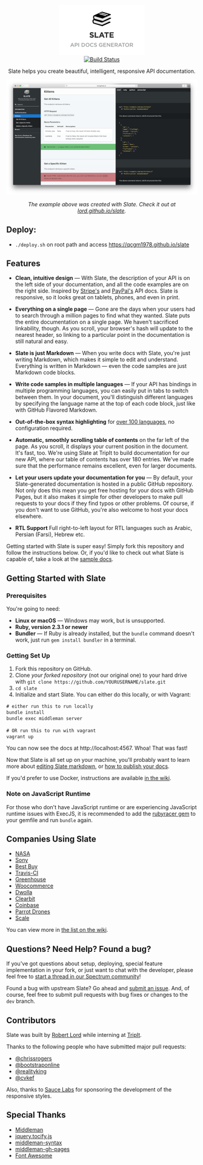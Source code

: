 <p align="center">
  <img src="https://raw.githubusercontent.com/lord/img/master/logo-slate.png" alt="Slate: API Documentation Generator" width="226">
  <br>
  <a href="https://travis-ci.org/lord/slate"><img src="https://travis-ci.org/lord/slate.svg?branch=master" alt="Build Status"></a>
</p>

<p align="center">Slate helps you create beautiful, intelligent, responsive API documentation.</p>

<p align="center"><img src="https://raw.githubusercontent.com/lord/img/master/screenshot-slate.png" width=700 alt="Screenshot of Example Documentation created with Slate"></p>

<p align="center"><em>The example above was created with Slate. Check it out at <a href="https://lord.github.io/slate">lord.github.io/slate</a>.</em></p>

## Deploy:

- `./deploy.sh` on root path and access https://qcgm1978.github.io/slate

## Features

- **Clean, intuitive design** — With Slate, the description of your API is on the left side of your documentation, and all the code examples are on the right side. Inspired by [Stripe's](https://stripe.com/docs/api) and [PayPal's](https://developer.paypal.com/webapps/developer/docs/api/) API docs. Slate is responsive, so it looks great on tablets, phones, and even in print.

- **Everything on a single page** — Gone are the days when your users had to search through a million pages to find what they wanted. Slate puts the entire documentation on a single page. We haven't sacrificed linkability, though. As you scroll, your browser's hash will update to the nearest header, so linking to a particular point in the documentation is still natural and easy.

- **Slate is just Markdown** — When you write docs with Slate, you're just writing Markdown, which makes it simple to edit and understand. Everything is written in Markdown — even the code samples are just Markdown code blocks.

- **Write code samples in multiple languages** — If your API has bindings in multiple programming languages, you can easily put in tabs to switch between them. In your document, you'll distinguish different languages by specifying the language name at the top of each code block, just like with GitHub Flavored Markdown.

- **Out-of-the-box syntax highlighting** for [over 100 languages](https://github.com/jneen/rouge/wiki/List-of-supported-languages-and-lexers), no configuration required.

- **Automatic, smoothly scrolling table of contents** on the far left of the page. As you scroll, it displays your current position in the document. It's fast, too. We're using Slate at TripIt to build documentation for our new API, where our table of contents has over 180 entries. We've made sure that the performance remains excellent, even for larger documents.

- **Let your users update your documentation for you** — By default, your Slate-generated documentation is hosted in a public GitHub repository. Not only does this mean you get free hosting for your docs with GitHub Pages, but it also makes it simple for other developers to make pull requests to your docs if they find typos or other problems. Of course, if you don't want to use GitHub, you're also welcome to host your docs elsewhere.

- **RTL Support** Full right-to-left layout for RTL languages such as Arabic, Persian (Farsi), Hebrew etc.

Getting started with Slate is super easy! Simply fork this repository and follow the instructions below. Or, if you'd like to check out what Slate is capable of, take a look at the [sample docs](http://lord.github.io/slate).

## Getting Started with Slate

### Prerequisites

You're going to need:

- **Linux or macOS** — Windows may work, but is unsupported.
- **Ruby, version 2.3.1 or newer**
- **Bundler** — If Ruby is already installed, but the `bundle` command doesn't work, just run `gem install bundler` in a terminal.

### Getting Set Up

1. Fork this repository on GitHub.
2. Clone _your forked repository_ (not our original one) to your hard drive with `git clone https://github.com/YOURUSERNAME/slate.git`
3. `cd slate`
4. Initialize and start Slate. You can either do this locally, or with Vagrant:

```shell
# either run this to run locally
bundle install
bundle exec middleman server

# OR run this to run with vagrant
vagrant up
```

You can now see the docs at http://localhost:4567. Whoa! That was fast!

Now that Slate is all set up on your machine, you'll probably want to learn more about [editing Slate markdown](https://github.com/lord/slate/wiki/Markdown-Syntax), or [how to publish your docs](https://github.com/lord/slate/wiki/Deploying-Slate).

If you'd prefer to use Docker, instructions are available [in the wiki](https://github.com/lord/slate/wiki/Docker).

### Note on JavaScript Runtime

For those who don't have JavaScript runtime or are experiencing JavaScript runtime issues with ExecJS, it is recommended to add the [rubyracer gem](https://github.com/cowboyd/therubyracer) to your gemfile and run `bundle` again.

## Companies Using Slate

- [NASA](https://api.nasa.gov)
- [Sony](http://developers.cimediacloud.com)
- [Best Buy](https://bestbuyapis.github.io/api-documentation/)
- [Travis-CI](https://docs.travis-ci.com/api/)
- [Greenhouse](https://developers.greenhouse.io/harvest.html)
- [Woocommerce](http://woocommerce.github.io/woocommerce-rest-api-docs/)
- [Dwolla](https://docs.dwolla.com/)
- [Clearbit](https://clearbit.com/docs)
- [Coinbase](https://developers.coinbase.com/api)
- [Parrot Drones](http://developer.parrot.com/docs/bebop/)
- [Scale](https://docs.scaleapi.com/)

You can view more in [the list on the wiki](https://github.com/lord/slate/wiki/Slate-in-the-Wild).

## Questions? Need Help? Found a bug?

If you've got questions about setup, deploying, special feature implementation in your fork, or just want to chat with the developer, please feel free to [start a thread in our Spectrum community](https://spectrum.chat/slate)!

Found a bug with upstream Slate? Go ahead and [submit an issue](https://github.com/lord/slate/issues). And, of course, feel free to submit pull requests with bug fixes or changes to the `dev` branch.

## Contributors

Slate was built by [Robert Lord](https://lord.io) while interning at [TripIt](https://www.tripit.com/).

Thanks to the following people who have submitted major pull requests:

- [@chrissrogers](https://github.com/chrissrogers)
- [@bootstraponline](https://github.com/bootstraponline)
- [@realityking](https://github.com/realityking)
- [@cvkef](https://github.com/cvkef)

Also, thanks to [Sauce Labs](http://saucelabs.com) for sponsoring the development of the responsive styles.

## Special Thanks

- [Middleman](https://github.com/middleman/middleman)
- [jquery.tocify.js](https://github.com/gfranko/jquery.tocify.js)
- [middleman-syntax](https://github.com/middleman/middleman-syntax)
- [middleman-gh-pages](https://github.com/edgecase/middleman-gh-pages)
- [Font Awesome](http://fortawesome.github.io/Font-Awesome/)
